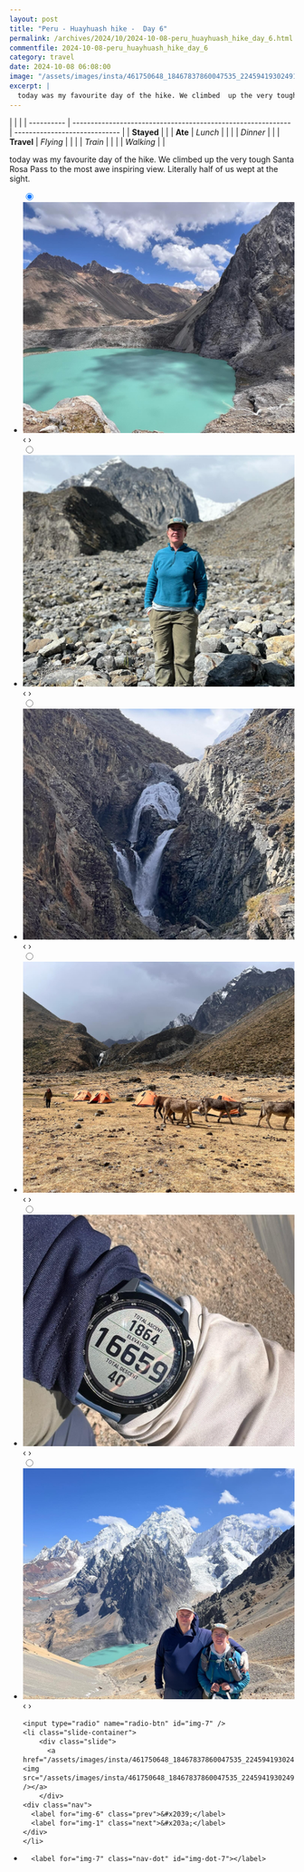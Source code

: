 ```yaml
---
layout: post
title: "Peru - Huayhuash hike -  Day 6"
permalink: /archives/2024/10/2024-10-08-peru_huayhuash_hike_day_6.html
commentfile: 2024-10-08-peru_huayhuash_hike_day_6
category: travel
date: 2024-10-08 06:08:00
image: "/assets/images/insta/461750648_18467837860047535_224594193024912711_n_17978812391772162.jpg"
excerpt: |
  today was my favourite day of the hike. We climbed  up the very tough Santa Rosa Pass to the most awe inspiring view. Literally half of us wept at the sight.
---
```


|            |                                                              |
| ---------- | ------------------------------------------------------------ | ----------------------------- |
| **Stayed** |  |
| **Ate**    | _Lunch_                                                      |          |
|            | _Dinner_                                                     |          |
| **Travel** | _Flying_                                                     |          |
|            | _Train_                                                      |          |
|            | _Walking_                                                    |          |


today was my favourite day of the hike. We climbed  up the very tough Santa Rosa Pass to the most awe inspiring view. Literally half of us wept at the sight.


<ul class="slides">
    <input type="radio" name="radio-btn" id="img-1" checked="checked" />
    <li class="slide-container">
        <div class="slide">
          <a href="/assets/images/insta/462425520_18467837890047535_7405112052622636082_n_17867359653219212.jpg"><img src="/assets/images/insta/462425520_18467837890047535_7405112052622636082_n_17867359653219212.jpg" /></a>
        </div>
    <div class="nav">
      <label for="img-7" class="prev">&#x2039;</label>
      <label for="img-2" class="next">&#x203a;</label>
    </div>
    </li>
        <input type="radio" name="radio-btn" id="img-2"  />
    <li class="slide-container">
        <div class="slide">
          <a href="/assets/images/insta/462364872_18467837899047535_8457201956573037364_n_18043206829877578.jpg"><img src="/assets/images/insta/462364872_18467837899047535_8457201956573037364_n_18043206829877578.jpg" /></a>
        </div>
    <div class="nav">
      <label for="img-1" class="prev">&#x2039;</label>
      <label for="img-3" class="next">&#x203a;</label>
    </div>
    </li>
        <input type="radio" name="radio-btn" id="img-3"  />
    <li class="slide-container">
        <div class="slide">
          <a href="/assets/images/insta/462100158_18467837920047535_3753060402748653602_n_18031494713362258.jpg"><img src="/assets/images/insta/462100158_18467837920047535_3753060402748653602_n_18031494713362258.jpg" /></a>
        </div>
    <div class="nav">
      <label for="img-2" class="prev">&#x2039;</label>
      <label for="img-4" class="next">&#x203a;</label>
    </div>
    </li>
        <input type="radio" name="radio-btn" id="img-4"  />
    <li class="slide-container">
        <div class="slide">
          <a href="/assets/images/insta/462365228_18467837932047535_2088421169743112586_n_17916501281902654.jpg"><img src="/assets/images/insta/462365228_18467837932047535_2088421169743112586_n_17916501281902654.jpg" /></a>
        </div>
    <div class="nav">
      <label for="img-3" class="prev">&#x2039;</label>
      <label for="img-5" class="next">&#x203a;</label>
    </div>
    </li>
        <input type="radio" name="radio-btn" id="img-5"  />
    <li class="slide-container">
        <div class="slide">
          <a href="/assets/images/insta/462457698_18467837941047535_547208142495076733_n_18043677692012679.jpg"><img src="/assets/images/insta/462457698_18467837941047535_547208142495076733_n_18043677692012679.jpg" /></a>
        </div>
    <div class="nav">
      <label for="img-4" class="prev">&#x2039;</label>
      <label for="img-6" class="next">&#x203a;</label>
    </div>
    </li>
        <input type="radio" name="radio-btn" id="img-6"  />
    <li class="slide-container">
        <div class="slide">
          <a href="/assets/images/insta/462573840_18467837950047535_5961319002696339247_n_18067407868720562.jpg"><img src="/assets/images/insta/462573840_18467837950047535_5961319002696339247_n_18067407868720562.jpg" /></a>
        </div>
    <div class="nav">
      <label for="img-5" class="prev">&#x2039;</label>
      <label for="img-7" class="next">&#x203a;</label>
    </div>
    </li>
    
    <input type="radio" name="radio-btn" id="img-7" />
    <li class="slide-container">
        <div class="slide">
          <a href="/assets/images/insta/461750648_18467837860047535_224594193024912711_n_17978812391772162.jpg"><img src="/assets/images/insta/461750648_18467837860047535_224594193024912711_n_17978812391772162.jpg" /></a>
        </div>
    <div class="nav">
      <label for="img-6" class="prev">&#x2039;</label>
      <label for="img-1" class="next">&#x203a;</label>
    </div>
    </li>
			
<li class="nav-dots">
      <label for="img-1" class="nav-dot" id="img-dot-1"></label>
      <label for="img-2" class="nav-dot" id="img-dot-2"></label>
      <label for="img-3" class="nav-dot" id="img-dot-3"></label>
      <label for="img-4" class="nav-dot" id="img-dot-4"></label>
      <label for="img-5" class="nav-dot" id="img-dot-5"></label>
      <label for="img-6" class="nav-dot" id="img-dot-6"></label>

      <label for="img-7" class="nav-dot" id="img-dot-7"></label>

</li>
</ul>        
             

		